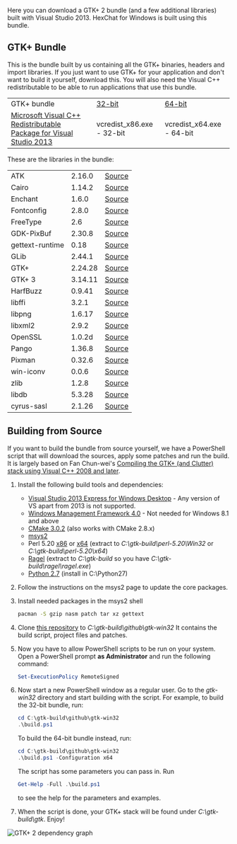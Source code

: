 Here you can download a GTK+ 2 bundle (and a few additional libraries) built with Visual Studio 2013. HexChat for Windows is built using this bundle.


## GTK+ Bundle

This is the bundle built by us containing all the GTK+ binaries, headers and import libraries. If you just want to use GTK+ for your application and don't want to build it yourself, download this. You will also need the Visual C++ redistributable to be able to run applications that use this bundle.

<table>
    <tr>
        <td>GTK+ bundle</td>
        <td><a href="https://dl.hexchat.net/gtk-win32/vc12/x86/gtk-Win32.7z">32-bit</a></td>
        <td><a href="https://dl.hexchat.net/gtk-win32/vc12/x64/gtk-x64.7z">64-bit</a></td>
    </tr>
    <tr>
        <td><a href="https://www.microsoft.com/en-us/download/details.aspx?id=40784">Microsoft Visual C++ Redistributable Package for Visual Studio 2013</a></td>
        <td>vcredist_x86.exe - 32-bit</a></td>
        <td>vcredist_x64.exe - 64-bit</a></td>
    </tr>
</table>

These are the libraries in the bundle:

<table>
    <tr>
        <td>ATK</td>
        <td>2.16.0</td>
        <td><a href="https://dl.hexchat.net/gtk-win32/src/atk-2.16.0.tar.xz">Source</a></td>
    </tr>
    <tr>
        <td>Cairo</td>
        <td>1.14.2</td>
        <td><a href="https://dl.hexchat.net/gtk-win32/src/cairo-1.14.2.tar.xz">Source</a></td>
    </tr>
    <tr>
        <td>Enchant</td>
        <td>1.6.0</td>
        <td><a href="https://dl.hexchat.net/gtk-win32/src/enchant-1.6.0.tar.gz">Source</a></td>
    </tr>
    <tr>
        <td>Fontconfig</td>
        <td>2.8.0</td>
        <td><a href="https://dl.hexchat.net/gtk-win32/src/fontconfig-2.8.0.tar.gz">Source</a></td>
    </tr>
    <tr>
        <td>FreeType</td>
        <td>2.6</td>
        <td><a href="https://dl.hexchat.net/gtk-win32/src/freetype-2.6.tar.bz2">Source</a></td>
    </tr>
    <tr>
        <td>GDK-PixBuf</td>
        <td>2.30.8</td>
        <td><a href="https://dl.hexchat.net/gtk-win32/src/gdk-pixbuf-2.30.8.tar.xz">Source</a></td>
    </tr>
    <tr>
        <td>gettext-runtime</td>
        <td>0.18</td>
        <td><a href="https://dl.hexchat.net/gtk-win32/src/gettext-vc100-0.18-src.tar.bz2">Source</a></td>
    </tr>
    <tr>
        <td>GLib</td>
        <td>2.44.1</td>
        <td><a href="https://dl.hexchat.net/gtk-win32/src/glib-2.44.1.tar.xz">Source</a></td>
    </tr>
    <tr>
        <td>GTK+</td>
        <td>2.24.28</td>
        <td><a href="https://dl.hexchat.net/gtk-win32/src/gtk+-2.24.28.tar.xz">Source</a></td>
    </tr>
    <tr>
        <td>GTK+ 3</td>
        <td>3.14.11</td>
        <td><a href="http://ftp.acc.umu.se/pub/gnome/sources/gtk+/3.14/gtk+-3.14.11.tar.xz">Source</a></td>
    </tr>
    <tr>
        <td>HarfBuzz</td>
        <td>0.9.41</td>
        <td><a href="https://dl.hexchat.net/gtk-win32/src/harfbuzz-0.9.41.tar.bz2">Source</a></td>
    </tr>
    <tr>
        <td>libffi</td>
        <td>3.2.1</td>
        <td><a href="https://dl.hexchat.net/gtk-win32/src/libffi-3.2.1.tar.gz">Source</a></td>
    </tr>
    <tr>
        <td>libpng</td>
        <td>1.6.17</td>
        <td><a href="https://dl.hexchat.net/gtk-win32/src/libpng-1.6.17.tar.xz">Source</a></td>
    </tr>
    <tr>
        <td>libxml2</td>
        <td>2.9.2</td>
        <td><a href="https://dl.hexchat.net/gtk-win32/src/libxml2-2.9.2.tar.gz">Source</a></td>
    </tr>
    <tr>
        <td>OpenSSL</td>
        <td>1.0.2d</td>
        <td><a href="https://dl.hexchat.net/gtk-win32/src/openssl-1.0.2d.tar.gz">Source</a></td>
    </tr>
    <tr>
        <td>Pango</td>
        <td>1.36.8</td>
        <td><a href="https://dl.hexchat.net/gtk-win32/src/pango-1.36.8.tar.xz">Source</a></td>
    </tr>
    <tr>
        <td>Pixman</td>
        <td>0.32.6</td>
        <td><a href="https://dl.hexchat.net/gtk-win32/src/pixman-0.32.6.tar.gz">Source</a></td>
    </tr>
    <tr>
        <td>win-iconv</td>
        <td>0.0.6</td>
        <td><a href="https://dl.hexchat.net/gtk-win32/src/win-iconv-0.0.6.tar.bz2">Source</a></td>
    </tr>
    <tr>
        <td>zlib</td>
        <td>1.2.8</td>
        <td><a href="https://dl.hexchat.net/gtk-win32/src/zlib-1.2.8.tar.xz">Source</a></td>
    </tr>
    <tr>
        <td>libdb</td>
        <td>5.3.28</td>
        <td><a href="http://download.oracle.com/berkeley-db/db-5.3.28.tar.gz">Source</a></td>
    </tr>
    <tr>
        <td>cyrus-sasl</td>
        <td>2.1.26</td>
        <td><a href="ftp://ftp.cyrusimap.org/cyrus-sasl/cyrus-sasl-2.1.26.tar.gz">Source</a></td>
    </tr>
</table>


## Building from Source

If you want to build the bundle from source yourself, we have a PowerShell script that will download the sources, apply some patches and run the build. It is largely based on Fan Chun-wei's [Compiling the GTK+ (and Clutter) stack using Visual C++ 2008 and later](https://wiki.gnome.org/action/show/Projects/GTK+/Win32/MSVCCompilationOfGTKStack).

1. Install the following build tools and dependencies:

    * [Visual Studio 2013 Express for Windows Desktop](http://www.visualstudio.com/downloads/download-visual-studio-vs#d-2013-express) - Any version of VS apart from 2013 is not supported.
    * [Windows Management Framework 4.0](https://www.microsoft.com/en-us/download/details.aspx?id=40855) - Not needed for Windows 8.1 and above
    * [CMake 3.0.2](http://www.cmake.org/download/) (also works with CMake 2.8.x)
    * [msys2](https://msys2.github.io/)
    * Perl 5.20 [x86](https://dl.hexchat.net/misc/perl/perl-5.20.0-x86.7z) or [x64](https://dl.hexchat.net/misc/perl/perl-5.20.0-x64.7z) (extract to _C:\gtk-build\perl-5.20\Win32_ or _C:\gtk-build\perl-5.20\x64_)
    * [Ragel](https://dl.hexchat.net/gtk-win32/ragel-6.8.7z) (extract to _C:\gtk-build_ so you have _C:\gtk-build\ragel\ragel.exe_)
    * [Python 2.7](https://www.python.org/ftp/python/2.7.9/python-2.7.9.amd64.msi) (install in C:\Python27)

1. Follow the instructions on the msys2 page to update the core packages.

1. Install needed packages in the msys2 shell

    ```bash
    pacman -S gzip nasm patch tar xz gettext
    ```

1. Clone [this repository](https://github.com/hexchat/gtk-win32) to _C:\gtk-build\github\gtk-win32_ It contains the build script, project files and patches.

1. Now you have to allow PowerShell scripts to be run on your system. Open a PowerShell prompt **as Administrator** and run the following command:

    ```powershell
    Set-ExecutionPolicy RemoteSigned
    ```

1. Now start a new PowerShell window as a regular user. Go to the _gtk-win32_ directory and start building with the script. For example, to build the 32-bit bundle, run:

    ```powershell
    cd C:\gtk-build\github\gtk-win32
    .\build.ps1
    ```

    To build the 64-bit bundle instead, run:

    ```powershell
    cd C:\gtk-build\github\gtk-win32
    .\build.ps1 -Configuration x64
    ```

    The script has some parameters you can pass in. Run

    ```powershell
    Get-Help -Full .\build.ps1
    ```

    to see the help for the parameters and examples.

1. When the script is done, your GTK+ stack will be found under _C:\gtk-build\gtk_. Enjoy!

![GTK+ 2 dependency graph](https://hexchat.github.io/gtk-win32/img/dependency-graph.png)
